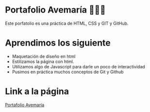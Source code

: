 # Portafolio Avemaría 👨🏻‍💻 

Este porfatolio es una práctica de HTML, CSS y GIT y GitHub.

# Aprendimos los siguiente
* Maquetación de diseño en html
* Estilizamos la página con html.
* Utilizamos algo de Javascript para darle un poco de interactividad
* Pusimos en práctica muchos conceptos de Git y Github

# Link a la página
[Portafolio Avemaría](http://https://portafolioavemaria.netlify.app/ "Portafolio Avemaría")
